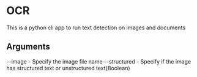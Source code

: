 # OCR

This is a python cli app to run text detection on images and documents

## Arguments

--image - Specify the image file name
--structured - Specify if the image has structured text or unstructured text(Boolean)
